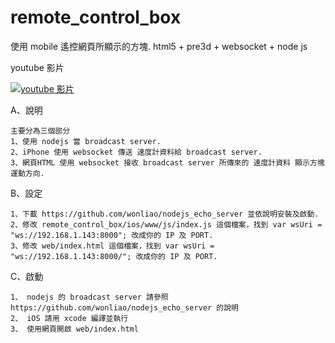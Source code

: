 remote_control_box
==================

使用 mobile 遙控網頁所顯示的方塊. html5 + pre3d + websocket + node js

youtube 影片

[![youtube 影片](http://img.youtube.com/vi/-qqQIr7wij4/0.jpg)](http://www.youtube.com/watch?v=-qqQIr7wij4)


A、說明

    主要分為三個部分
    1、使用 nodejs 當 broadcast server.
    2、iPhone 使用 websocket 傳送 速度計資料給 broadcast server.
    3、網頁HTML 使用 websocket 接收 broadcast server 所傳來的 速度計資料 顯示方塊運動方向.
  
B、設定

    1、下載 https://github.com/wonliao/nodejs_echo_server 並依說明安裝及啟動.
    2、修改 remote_control_box/ios/www/js/index.js 這個檔案，找到 var wsUri = "ws://192.168.1.143:8000"; 改成你的 IP 及 PORT.
    3、修改 web/index.html 這個檔案，找到 var wsUri = "ws://192.168.1.143:8000/"; 改成你的 IP 及 PORT.
  
C、啟動

    1、 nodejs 的 broadcast server 請參照 https://github.com/wonliao/nodejs_echo_server 的說明
    2、 iOS 請用 xcode 編譯並執行
    3、 使用網頁開啟 web/index.html
